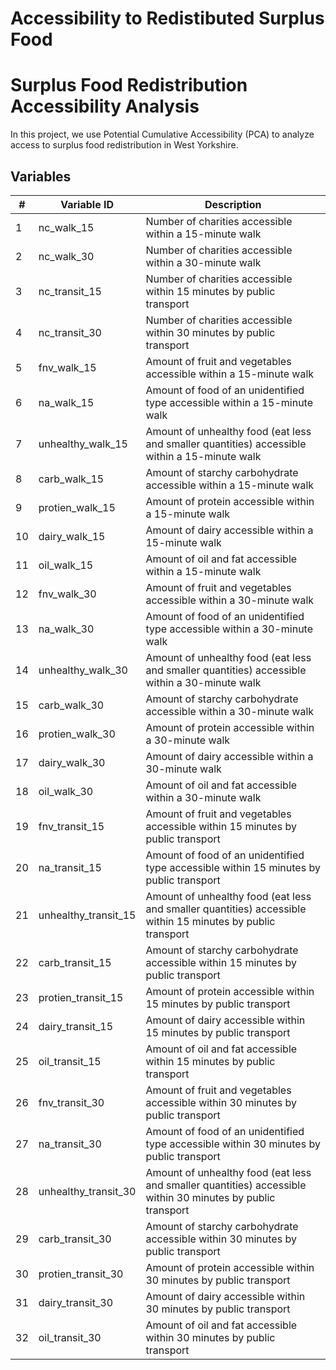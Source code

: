 # Accessibility to Redistibuted Surplus Food
# Surplus Food Redistribution Accessibility Analysis

In this project, we use Potential Cumulative Accessibility (PCA) to analyze access to surplus food redistribution in West Yorkshire.

## Variables

| #  | Variable ID           | Description                                                                          |
|----|-----------------------|--------------------------------------------------------------------------------------|
| 1  | nc_walk_15           | Number of charities accessible within a 15-minute walk                              |
| 2  | nc_walk_30           | Number of charities accessible within a 30-minute walk                              |
| 3  | nc_transit_15        | Number of charities accessible within 15 minutes by public transport                |
| 4  | nc_transit_30        | Number of charities accessible within 30 minutes by public transport                |
| 5  | fnv_walk_15          | Amount of fruit and vegetables accessible within a 15-minute walk                   |
| 6  | na_walk_15           | Amount of food of an unidentified type accessible within a 15-minute walk           |
| 7  | unhealthy_walk_15    | Amount of unhealthy food (eat less and smaller quantities) accessible within a 15-minute walk |
| 8  | carb_walk_15         | Amount of starchy carbohydrate accessible within a 15-minute walk                   |
| 9  | protien_walk_15      | Amount of protein accessible within a 15-minute walk                                |
| 10 | dairy_walk_15        | Amount of dairy accessible within a 15-minute walk                                  |
| 11 | oil_walk_15          | Amount of oil and fat accessible within a 15-minute walk                            |
| 12 | fnv_walk_30          | Amount of fruit and vegetables accessible within a 30-minute walk                   |
| 13 | na_walk_30           | Amount of food of an unidentified type accessible within a 30-minute walk           |
| 14 | unhealthy_walk_30    | Amount of unhealthy food (eat less and smaller quantities) accessible within a 30-minute walk |
| 15 | carb_walk_30         | Amount of starchy carbohydrate accessible within a 30-minute walk                   |
| 16 | protien_walk_30      | Amount of protein accessible within a 30-minute walk                                |
| 17 | dairy_walk_30        | Amount of dairy accessible within a 30-minute walk                                  |
| 18 | oil_walk_30          | Amount of oil and fat accessible within a 30-minute walk                            |
| 19 | fnv_transit_15       | Amount of fruit and vegetables accessible within 15 minutes by public transport     |
| 20 | na_transit_15        | Amount of food of an unidentified type accessible within 15 minutes by public transport |
| 21 | unhealthy_transit_15 | Amount of unhealthy food (eat less and smaller quantities) accessible within 15 minutes by public transport |
| 22 | carb_transit_15      | Amount of starchy carbohydrate accessible within 15 minutes by public transport     |
| 23 | protien_transit_15   | Amount of protein accessible within 15 minutes by public transport                  |
| 24 | dairy_transit_15     | Amount of dairy accessible within 15 minutes by public transport                    |
| 25 | oil_transit_15       | Amount of oil and fat accessible within 15 minutes by public transport              |
| 26 | fnv_transit_30       | Amount of fruit and vegetables accessible within 30 minutes by public transport     |
| 27 | na_transit_30        | Amount of food of an unidentified type accessible within 30 minutes by public transport |
| 28 | unhealthy_transit_30 | Amount of unhealthy food (eat less and smaller quantities) accessible within 30 minutes by public transport |
| 29 | carb_transit_30      | Amount of starchy carbohydrate accessible within 30 minutes by public transport     |
| 30 | protien_transit_30   | Amount of protein accessible within 30 minutes by public transport                  |
| 31 | dairy_transit_30     | Amount of dairy accessible within 30 minutes by public transport                    |
| 32 | oil_transit_30       | Amount of oil and fat accessible within 30 minutes by public transport              |


